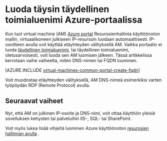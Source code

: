 <properties
   pageTitle="Luo FQDN AM Azure-portaalissa | Microsoft Azure"
   description="Opettele luomaan täydellistä toimialuenimeä tai FQDN Resurssienhallinta,-pohjaiseen virtual machine Azure-portaalissa."
   services="virtual-machines-windows"
   documentationCenter=""
   authors="iainfoulds"
   manager="timlt"
   editor="tysonn"
   tags="azure-resource-manager"/>

<tags
   ms.service="virtual-machines-windows"
   ms.devlang="na"
   ms.topic="article"
   ms.tgt_pltfrm="vm-windows"
   ms.workload="infrastructure-services"
   ms.date="08/24/2016"
   ms.author="iainfou"/>

# <a name="create-a-fully-qualified-domain-name-in-the-azure-portal"></a>Luoda täysin täydellinen toimialuenimi Azure-portaalissa
Kun luot virtual machine (AM) [Azure portal](https://portal.azure.com) Resurssienhallinta käyttöönoton mallin, virtuaalikoneen julkiseen IP-resurssin luodaan automaattisesti. IP-osoitteen avulla voit käyttää etäyhteyden välityksellä AM. Vaikka portaalin ei luoda [täydellinen toimialuenimi](https://en.wikipedia.org/wiki/Fully_qualified_domain_name), tai täydellinen toimialuenimi, oletusarvoisesti, voit luoda sen AM luomisen jälkeen. Tässä artikkelissa kerrotaan vaihe vaiheelta, miten DNS-nimen tai FQDN luominen.

[AZURE.INCLUDE [virtual-machines-common-portal-create-fqdn](../../includes/virtual-machines-common-portal-create-fqdn.md)]

Voit muodostaa etäyhteyden välityksellä, AM DNS-nimeä esimerkiksi varten työpöydän RDP (Remote Protocol) avulla.

## <a name="next-steps"></a>Seuraavat vaiheet
Nyt, että AM on julkinen IP-osoite ja DNS-nimi, voit ottaa käyttöön yleisiä sovelluksen kehysten tai palveluihin IIS-, SQL- tai SharePoint.

Voit myös lukea lisää vihjeitä luominen Azure käyttöönoton [resurssien hallinnan avulla](../azure-resource-manager/resource-group-overview.md) .